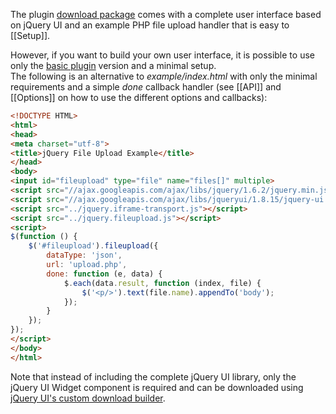 The plugin [download package](https://github.com/blueimp/jQuery-File-Upload/archives/master) comes with a complete user interface based on jQuery UI and an example PHP file upload handler that is easy to [[Setup]].

However, if you want to build your own user interface, it is possible to use only the [basic plugin](https://github.com/blueimp/jQuery-File-Upload/blob/master/jquery.fileupload.js) version and a minimal setup.  
The following is an alternative to *example/index.html* with only the minimal requirements and a simple *done* callback handler (see [[API]] and [[Options]] on how to use the different options and callbacks):

```html
<!DOCTYPE HTML>
<html>
<head>
<meta charset="utf-8">
<title>jQuery File Upload Example</title>
</head>
<body>
<input id="fileupload" type="file" name="files[]" multiple>
<script src="//ajax.googleapis.com/ajax/libs/jquery/1.6.2/jquery.min.js"></script>
<script src="//ajax.googleapis.com/ajax/libs/jqueryui/1.8.15/jquery-ui.min.js"></script>
<script src="../jquery.iframe-transport.js"></script>
<script src="../jquery.fileupload.js"></script>
<script>
$(function () {
    $('#fileupload').fileupload({
        dataType: 'json',
        url: 'upload.php',
        done: function (e, data) {
            $.each(data.result, function (index, file) {
                $('<p/>').text(file.name).appendTo('body');
            });
        }
    });
});
</script>
</body> 
</html>
```

Note that instead of including the complete jQuery UI library, only the jQuery UI Widget component is required and can be downloaded using [jQuery UI's custom download builder](http://jqueryui.com/download).